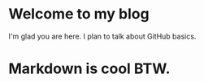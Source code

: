 # Welcome to my blog

I'm glad you are here. I plan to talk about GitHub basics.

# Markdown is cool BTW.
